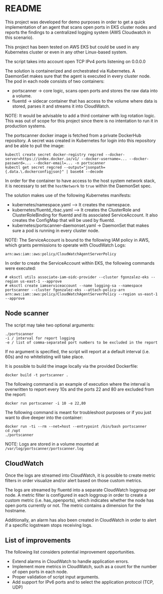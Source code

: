 # README

This project was developed for demo purposes in order to get a quick implementation of an agent that scans open ports in EKS cluster nodes and reports the findings to a centralized logging system (AWS Cloudwatch in this scenario). 

This project has been tested on AWS EKS but could be used in any Kubernetes cluster or even in any other Linux-based system.

The script takes into account open TCP IPv4 ports listening on 0.0.0.0

The solution is containerized and orchestrated via Kubernetes. A DaemonSet makes sure that the agent is executed in every cluster node. The pod in each node consists of two containers: 

* portscanner &#8594; core logic, scans open ports and stores the raw data into a volume.
* fluentd &#8594; sidecar container that has access to the volume where data is stored, parses it and streams it into CloudWatch.

NOTE: It would be advisable to add a third container with log rotation logic. This was out of scope for this project since there is no intentation to run it in production systems.

The portscanner docker image is fetched from a private DockerHub repository. A secret was created in Kubernetes for login into this repository and be able to pull the image:

```
kubectl create secret docker-registry regcred --docker-server=https://index.docker.io/v1/ --docker-username=... --docker-password=... --docker-email=... -n portscanner
kubectl get secret regcred --output="jsonpath={.data.\.dockerconfigjson}" | base64 --decode
```

In order for the container to have access to the host system network stack, it is necessary to set the ``hostNetwork`` to ``true`` within the DaemonSet spec.

The solution makes use of the following Kubernetes manifests:

* kubernetes/namespace.yaml --> It creates the namespace.
* kubernetes/fluentd_rbac.yaml --> It creates the ClusterRole and ClusterRoleBinding for fluentd and its associated ServiceAccount. It also creates the ConfigMap that will be used by fluentd. 
* kubernetes/portscanner-daemonset.yaml -> DaemonSet that makes sure a pod is running in every cluster node.

NOTE: The ServiceAccount is bound to the following IAM policy in AWS, which grants permissions to operate with CloudWatch Logs:

```
arn:aws:iam::aws:policy/CloudWatchAgentServerPolicy
```

In order to create the ServiceAccount within EKS, the following commands were executed:

```
# eksctl utils associate-iam-oidc-provider --cluster fgonzalez-eks --region us-east-1 --approve
# eksctl create iamserviceaccount --name logging-sa --namespace portscanner --cluster fgonzalez-eks --attach-policy-arn arn:aws:iam::aws:policy/CloudWatchAgentServerPolicy --region us-east-1 --approve
```

## Node scanner

The script may take two optional arguments:

```
./portscanner
-i / interval for report logging
-e / list of comma-separated port numbers to be excluded in the report
```

If no argument is specified, the script will report at a default interval (i.e. 60s) and no whitelisting will take place.

It is possible to build the image locally via the provided Dockerfile:

```
docker build -t portscanner .
```

The following command is an example of execution where the interval is overwritten to report every 10s and the ports 22 and 80 are excluded from the report:

```
docker run portscanner -i 10 -e 22,80
```

The following command is meant for troubleshoot purposes or if you just want to dive deeper into the container:

```
docker run -ti --rm --net=host --entrypoint /bin/bash portscanner
cd /opt
./portscanner
```

NOTE: Logs are stored in a volume mounted at ``/var/log/portscanner/portscanner.log``

## CloudWatch

Once the logs are streamed into CloudWatch, it is possible to create metric filters in order visualize and/or alert based on those custom metrics.

The logs are streamed by fluentd into a separate CloudWatch loggroup per node. A metric filter is configured in each loggroup in order to create a custom metric (i.e. has_openports), which indicates whether the node has open ports currently or not. The metric contains a dimension for the hostname.

Additionally, an alarm has also been created in CloudWatch in order to alert if a specific logstream stops receiving logs.

## List of improvements

The following list considers potential improvement opportunities.

* Extend alarms in CloudWatch to handle application errors.
* Implement more metrics in CloudWatch, such as a count for the number of open ports in each node.
* Proper validation of script input arguments.
* Add support for IPv6 ports and to select the application protocol (TCP, UDP)

